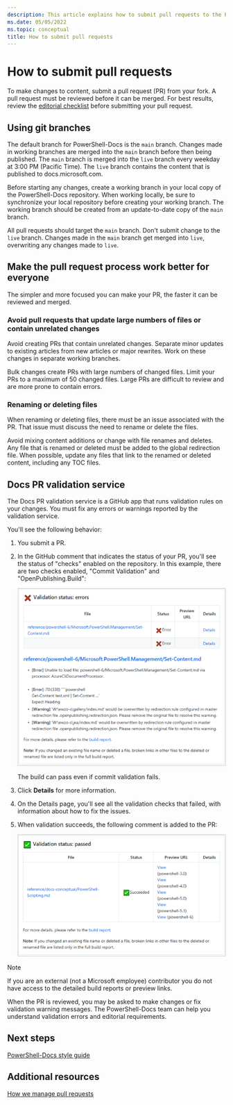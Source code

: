 ```yaml
---
description: This article explains how to submit pull requests to the PowerShell-Docs repository.
ms.date: 05/05/2022
ms.topic: conceptual
title: How to submit pull requests
---
```

# How to submit pull requests

To make changes to content, submit a pull request (PR) from your fork. A pull request must be
reviewed before it can be merged. For best results, review the
[editorial checklist](editorial-checklist.md) before submitting your pull request.

## Using git branches

The default branch for PowerShell-Docs is the `main` branch. Changes made in working branches are
merged into the `main` branch before then being published. The `main` branch is merged into the
`live` branch every weekday at 3:00 PM (Pacific Time). The `live` branch contains the content that
is published to docs.microsoft.com.

Before starting any changes, create a working branch in your local copy of the PowerShell-Docs
repository. When working locally, be sure to synchronize your local repository before creating your
working branch. The working branch should be created from an update-to-date copy of the `main`
branch.

All pull requests should target the `main` branch. Don't submit change to the `live` branch. Changes
made in the `main` branch get merged into `live`, overwriting any changes made to `live`.

## Make the pull request process work better for everyone

The simpler and more focused you can make your PR, the faster it can be reviewed and merged.

### Avoid pull requests that update large numbers of files or contain unrelated changes

Avoid creating PRs that contain unrelated changes. Separate minor updates to existing articles from
new articles or major rewrites. Work on these changes in separate working branches.

Bulk changes create PRs with large numbers of changed files. Limit your PRs to a maximum of 50
changed files. Large PRs are difficult to review and are more prone to contain errors.

### Renaming or deleting files

When renaming or deleting files, there must be an issue associated with the PR. That issue must
discuss the need to rename or delete the files.

Avoid mixing content additions or change with file renames and deletes. Any file that is renamed or
deleted must be added to the global redirection file. When possible, update any files that link to
the renamed or deleted content, including any TOC files.

## Docs PR validation service

The Docs PR validation service is a GitHub app that runs validation rules on your changes. You must
fix any errors or warnings reported by the validation service.

You'll see the following behavior:

1. You submit a PR.
1. In the GitHub comment that indicates the status of your PR, you'll see the status of "checks"
   enabled on the repository. In this example, there are two checks enabled, "Commit Validation" and
   "OpenPublishing.Build":

   ![validation status - some checks failed](media/pull-requests/validation-failed.png)

   The build can pass even if commit validation fails.

1. Click **Details** for more information.
1. On the Details page, you'll see all the validation checks that failed, with information about how
   to fix the issues.
1. When validation succeeds, the following comment is added to the PR:

   ![Validation status: success](media/pull-requests/build-validation.png)

> [!NOTE]
> If you are an external (not a Microsoft employee) contributor you do not have access to the
> detailed build reports or preview links.

When the PR is reviewed, you may be asked to make changes or fix validation warning messages. The
PowerShell-Docs team can help you understand validation errors and editorial requirements.

## Next steps

[PowerShell-Docs style guide](powershell-style-guide.md)

## Additional resources

[How we manage pull requests](managing-pull-requests.md)

<!--link refs-->
[fork]: /contribute/get-started-setup-local#fork-the-repository
